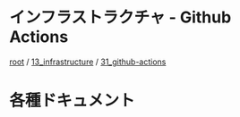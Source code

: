 # インフラストラクチャ - Github Actions

[root](./../../../README.md) 
/ [13_infrastructure](./../README.md) 
/ [31_github-actions](./README.md)

# 各種ドキュメント
